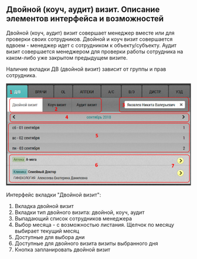 ## Двойной (коуч, аудит) визит. Описание элементов интерфейса и возможностей

Двойной (коуч, аудит) визит совершает менеджер вместе или для проверки своих сотрудников.
Двойной и коуч визит совершается вдвоем - менеджер идет с сотрудником к объекту/субъекту.
Аудит визит совершается менеджером для проверки работы сотрудника на каком-либо уже закрытом предыдущем визите.

Наличие вкладки ДВ (двойной визит) зависит от группы и прав сотрудника.

![](../images/rep-planning-central-block-double.png)

Интерфейс вкладки "Двойной визит":

1. Вкладка двойной визит
2. Вкладки тип двойного визита: двойной, коуч, аудит
3. Выпадающий список сотрудников менеджера
4. Выбор месяца - с возможностью листания. Щелчок по месяцу выбирает текущий месяц
5. Доступные для выбора дни
6. Доступные для двойного визита визиты выбранного дня
7. Кнопка запланировать двойной визит

